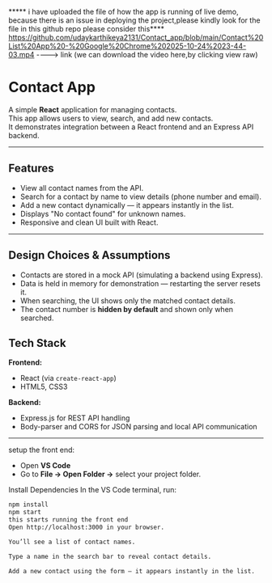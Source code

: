 ***** i have uploaded the file of how the app is running of live demo, because there is an issue in deploying the project,please kindly look for the file in this github repo
please consider this**** 
https://github.com/udaykarthikeya2131/Contact_app/blob/main/Contact%20List%20App%20-%20Google%20Chrome%202025-10-24%2023-44-03.mp4      ----> link (we can download the video here,by clicking view raw)

#  Contact App

A simple **React** application for managing contacts.  
This app allows users to view, search, and add new contacts.  
It demonstrates integration between a React frontend and an Express API backend.

---

##  Features
- View all contact names from the API.
- Search for a contact by name to view details (phone number and email).
- Add a new contact dynamically — it appears instantly in the list.
- Displays "No contact found" for unknown names.
- Responsive and clean UI built with React.

---

##  Design Choices & Assumptions
- Contacts are stored in a mock API (simulating a backend using Express).
- Data is held in memory for demonstration — restarting the server resets it.
- When searching, the UI shows only the matched contact details.
- The contact number is **hidden by default** and shown only when searched.



## Tech Stack
**Frontend:**
- React (via `create-react-app`)
- HTML5, CSS3

**Backend:**
- Express.js for REST API handling
- Body-parser and CORS for JSON parsing and local API communication

---
setup the front end:
- Open **VS Code**
- Go to **File → Open Folder →** select your project folder.

 Install Dependencies
In the VS Code terminal, run:
```bash
npm install
npm start
this starts running the front end
Open http://localhost:3000 in your browser.

You’ll see a list of contact names.

Type a name in the search bar to reveal contact details.

Add a new contact using the form — it appears instantly in the list.

